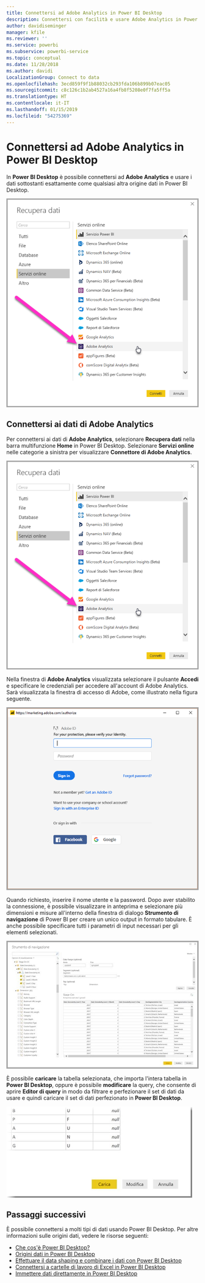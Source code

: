 ```yaml
---
title: Connettersi ad Adobe Analytics in Power BI Desktop
description: Connettersi con facilità e usare Adobe Analytics in Power BI Desktop
author: davidiseminger
manager: kfile
ms.reviewer: ''
ms.service: powerbi
ms.subservice: powerbi-service
ms.topic: conceptual
ms.date: 11/28/2018
ms.author: davidi
LocalizationGroup: Connect to data
ms.openlocfilehash: 3ecd859f9f1b88032cb293fda106b899b07eac05
ms.sourcegitcommit: c8c126c1b2ab4527a16a4fb8f5208e0f7fa5ff5a
ms.translationtype: HT
ms.contentlocale: it-IT
ms.lasthandoff: 01/15/2019
ms.locfileid: "54275369"
---
```

# <a name="connect-to-adobe-analytics-in-power-bi-desktop"></a>Connettersi ad Adobe Analytics in Power BI Desktop 
In **Power BI Desktop** è possibile connettersi ad **Adobe Analytics** e usare i dati sottostanti esattamente come qualsiasi altra origine dati in Power BI Desktop. 

![Ottenere i dati da Adobe Analytics](media/desktop-connect-adobe-analytics/connect-adobe-analytics_01.png)

## <a name="connect-to-adobe-analytics-data"></a>Connettersi ai dati di Adobe Analytics
Per connettersi ai dati di **Adobe Analytics**, selezionare **Recupera dati** nella barra multifunzione **Home** in Power BI Desktop. Selezionare **Servizi online** nelle categorie a sinistra per visualizzare **Connettore di Adobe Analytics**.

![Ottenere i dati da Adobe Analytics](media/desktop-connect-adobe-analytics/connect-adobe-analytics_01.png)

Nella finestra di **Adobe Analytics** visualizzata selezionare il pulsante **Accedi** e specificare le credenziali per accedere all'account di Adobe Analytics. Sarà visualizzata la finestra di accesso di Adobe, come illustrato nella figura seguente.

![Accedere ad Adobe Analytics](media/desktop-connect-adobe-analytics/connect-adobe-analytics_03.png)

Quando richiesto, inserire il nome utente e la password. Dopo aver stabilito la connessione, è possibile visualizzare in anteprima e selezionare più dimensioni e misure all'interno della finestra di dialogo **Strumento di navigazione** di Power BI per creare un unico output in formato tabulare. È anche possibile specificare tutti i parametri di input necessari per gli elementi selezionati. 

![Selezionare i dati con lo strumento di navigazione](media/desktop-connect-adobe-analytics/connect-adobe-analytics_04.png)

È possibile **caricare** la tabella selezionata, che importa l'intera tabella in **Power BI Desktop**, oppure è possibile **modificare** la query, che consente di aprire **Editor di query** in modo da filtrare e perfezionare il set di dati da usare e quindi caricare il set di dati perfezionato in **Power BI Desktop**.

![Caricare o modificare i dati nello strumento di navigazione](media/desktop-connect-adobe-analytics/connect-adobe-analytics_05.png)


## <a name="next-steps"></a>Passaggi successivi
È possibile connettersi a molti tipi di dati usando Power BI Desktop. Per altre informazioni sulle origini dati, vedere le risorse seguenti:

* [Che cos'è Power BI Desktop?](desktop-what-is-desktop.md)
* [Origini dati in Power BI Desktop](desktop-data-sources.md)
* [Effettuare il data shaping e combinare i dati con Power BI Desktop](desktop-shape-and-combine-data.md)
* [Connettersi a cartelle di lavoro di Excel in Power BI Desktop](desktop-connect-excel.md)   
* [Immettere dati direttamente in Power BI Desktop](desktop-enter-data-directly-into-desktop.md)   

